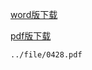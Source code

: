 [word版下载](https://github.com/bu-bu-xxx/family/raw/main/file/0428.docx)

[pdf版下载](https://github.com/bu-bu-xxx/family/raw/main/file/0428.pdf)

```pdf
../file/0428.pdf
```
